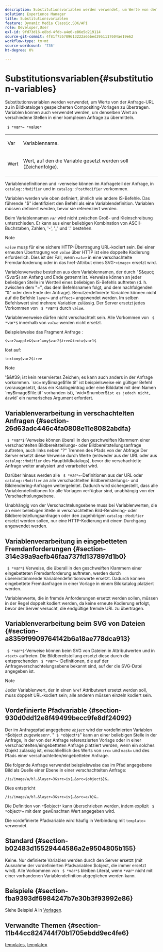 ```yaml
---
description: Substitutionsvariablen werden verwendet, um Werte von der Anfrage-URL zu in Bildkatalogen gespeicherten Compositing-Vorlagen zu übertragen. Variablen können auch verwendet werden, um denselben Wert an verschiedene Stellen in einer komplexen Anfrage zu übermitteln.
solution: Experience Manager
title: Substitutionsvariablen
feature: Dynamic Media Classic,SDK/API
role: Developer,User
exl-id: 9fd73d16-e8bd-4fdb-a4e6-e86e5d219114
source-git-commit: 4f81f755789613222a66bed2961117604ae19e62
workflow-type: tm+mt
source-wordcount: '736'
ht-degree: 0%

---
```


# Substitutionsvariablen{#substitution-variables}

Substitutionsvariablen werden verwendet, um Werte von der Anfrage-URL zu in Bildkatalogen gespeicherten Compositing-Vorlagen zu übertragen. Variablen können auch verwendet werden, um denselben Wert an verschiedene Stellen in einer komplexen Anfrage zu übermitteln.

` $ *`var`*= *`value`*`

<table id="simpletable_EFEC66C23CE949EFACDC415A954DF323"> 
 <tr class="strow"> 
  <td class="stentry"> <p> <span class="codeph"> <span class="varname"> Var </span> </span> </p> </td> 
  <td class="stentry"> <p>Variablenname. </p> </td> 
 </tr> 
 <tr class="strow"> 
  <td class="stentry"> <p> <span class="codeph"> <span class="varname"> Wert </span> </span> </p> </td> 
  <td class="stentry"> <p>Wert, auf den die Variable gesetzt werden soll (Zeichenfolge). </p> </td> 
 </tr> 
</table>

Variablendefinitionen und -verweise können im Abfrageteil der Anfrage, in `catalog::Modifier` und in `catalog::PostModifier` vorkommen.

Variablen werden wie oben definiert, ähnlich wie andere IS-Befehle. Das führende &quot;$&quot; identifiziert den Befehl als eine Variablendefinition. Variablen müssen definiert werden, bevor sie referenziert werden.

Beim Variablennamen *`var`* wird nicht zwischen Groß- und Kleinschreibung unterschieden. Er kann aus einer beliebigen Kombination von ASCII-Buchstaben, Zahlen, &#39;-&#39;, &#39;_&#39; und &#39;.&#39; bestehen.

>[!NOTE]
>
>*`value`* muss für eine sichere HTTP-Übertragung URL-kodiert sein. Bei einer erneuten Übertragung von *`value`* über HTTP ist eine doppelte Kodierung erforderlich. Dies ist der Fall, wenn *`value`* in eine verschachtelte Fremdanforderung oder in das href-Attribut eines SVG-`<image>` ersetzt wird.

Variablenverweise bestehen aus dem Variablennamen, der durch &quot;$&quot; ($*var*$) am Anfang und Ende getrennt ist. Verweise können an jeder beliebigen Stelle im Wertteil eines beliebigen IS-Befehls auftreten (d. h. zwischen dem &quot;=&quot;, das dem Befehlsnamen folgt, und dem nachfolgenden &quot;&amp;&quot; oder dem Ende der Anfrage). Benutzerdefinierte Variablen können nicht auf die Befehle `layer=` und `effect=` angewendet werden. Im selben Befehlswert sind mehrere Variablen zulässig. Der Server ersetzt jedes Vorkommen von ` $ *`var`*$` durch *`value`*.

Variablenverweise dürfen nicht verschachtelt sein. Alle Vorkommen von ` $ *`var`*$` innerhalb von *`value`* werden nicht ersetzt.

Beispielsweise das Fragment Anfrage :

`$var2=apple&$var1=my$var2$tree&text=$var1$`

löst auf:

`text=my$var2$tree`

>[!NOTE]
>
>&#39;$&#39; ist kein reserviertes Zeichen; es kann auch anders in der Anfrage vorkommen. `src=my$image$file.tif` ist beispielsweise ein gültiger Befehl (vorausgesetzt, dass ein Katalogeintrag oder eine Bilddatei mit dem Namen `my$image$file.tif` vorhanden ist), `wid=$number$` ist es jedoch nicht, da `wid` ein numerisches Argument erfordert.

## Variablenverarbeitung in verschachtelten Anfragen {#section-26d63adc446c4fa0808e11e8082abdfa}

` $ *`var`*$`-Verweise können überall in den geschweiften Klammern einer verschachtelten Bildbereitstellungs- oder Bildbereitstellungsanfrage auftreten, auch links neben &quot;?“ Trennen des Pfads von der Abfrage Der Server ersetzt diese Verweise durch Werte (entweder aus der URL oder aus `catalog::Modifier` des Hauptbildkatalogs), bevor die verschachtelte Anfrage weiter analysiert und verarbeitet wird.

Darüber hinaus werden alle ` $ *`var`*=`-Definitionen aus der URL oder `catalog::Modifier` an alle verschachtelten Bildbereitstellungs- und Bildrendering-Anfragen weitergeleitet. Dadurch wird sichergestellt, dass alle Variablendefinitionen für alle Vorlagen verfügbar sind, unabhängig von der Verschachtelungsebene.

Unabhängig von der Verschachtelungsebene muss bei Variablenwerten, die an einer beliebigen Stelle in verschachtelten Bild-Rendering- oder Bildbereitstellungsanfragen oder den zugehörigen `catalog::Modifier` ersetzt werden sollen, nur eine HTTP-Kodierung mit einem Durchgang angewendet werden.

## Variablenverarbeitung in eingebetteten Fremdanforderungen {#section-314e39a9aefb46faa737fd137897d1b0}

` $ *`var`*$` Verweise, die überall in den geschweiften Klammern einer eingebetteten Fremdanforderung auftreten, werden durch übereinstimmende Variablendefinitionswerte ersetzt. Dadurch können eingebettete Fremdanfragen in einer Vorlage in einem Bildkatalog platziert werden.

Variablenwerte, die in fremde Anforderungen ersetzt werden sollen, müssen in der Regel doppelt kodiert werden, da keine erneute Kodierung erfolgt, bevor der Server versucht, die endgültige fremde URL zu übertragen.

## Variablenverarbeitung beim SVG von Dateien {#section-a8359f9909764142b6a18ae778dca913}

` $ *`var`*$`-Verweise können beim SVG von Dateien in Attributwerten und in `<text>` auftreten. Die Bildbereitstellung ersetzt diese durch die entsprechenden ` $ *`var`*=`-Definitionen, die auf der Anfrageverschachtelungsebene bekannt sind, auf der die SVG-Datei angegeben ist.

>[!NOTE]
>
>Jeder Variablenwert, der in einen `href` Attributwert ersetzt werden soll, muss doppelt URL-kodiert sein; alle anderen müssen einzeln kodiert sein.

## Vordefinierte Pfadvariable {#section-930d0dd12e8f49499becc9fe8df24092}

Der im Anfragepfad angegebene *`object`* wird der vordefinierten Variablen `*`$object zugewiesen`*`. &quot;` $ *`object`*$`&quot; kann an einer beliebigen Stelle in der Anfrage, in der von der Anfrage referenzierten Vorlage oder in einer verschachtelten/eingebetteten Anfrage platziert werden, wenn ein solches Objekt zulässig ist, einschließlich des Werts von `src=` und `mask=` und des Pfads einer verschachtelten/eingebetteten Anfrage.

Die folgende Anfrage verwendet beispielsweise das im Pfad angegebene Bild als Quelle einer Ebene in einer verschachtelten Anfrage:

`/is/image/a/b?…&layer=3&src=is{…&src=$object$}&…`

Dies entspricht

`/is/image/a/b?…&layer=3&src=is{…&src=a/b}&…`

Die Definition von `*`$object`*` kann überschrieben werden, indem explizit ` $ *`object`*=` mit dem gewünschten Wert angegeben wird.

Die vordefinierte Pfadvariable wird häufig in Verbindung mit `template=` verwendet.

## Standard {#section-b02483d15529444586a2e9504805b155}

Keine. Nur definierte Variablen werden durch den Server ersetzt (mit Ausnahme der vordefinierten Pfadvariablen $object, die immer ersetzt wird). Alle Vorkommen von ` $ *`var`*$` bleiben Literal, wenn `*`var`*` nicht mit einer vorhandenen Variablendefinition abgeglichen werden kann.

## Beispiele {#section-fba9393df6984247b7e30b3f93992e86}

Siehe Beispiel A in [Vorlagen](../../../../../is-api/http-ref/image-serving-api-ref/c-http-protocol-reference/c-templates/c-templates.md#concept-3cd2d2adae0e41b2979b9640244d4d3e).

## Verwandte Themen {#section-11b44cc824744f70b1705ebdd9ec4fe6}

[templates](../../../../../is-api/http-ref/image-serving-api-ref/c-http-protocol-reference/c-templates/c-templates.md#concept-3cd2d2adae0e41b2979b9640244d4d3e), [template=](../../../../../is-api/http-ref/image-serving-api-ref/c-http-protocol-reference/c-command-reference/r-template.md#reference-3beccaa462a64bf0ba867e5c8fd0bd14)

